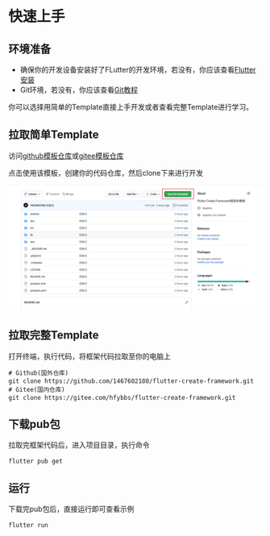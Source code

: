 # 快速上手

## 环境准备

- 确保你的开发设备安装好了FLutter的开发环境，若没有，你应该查看[Flutter安装](https://flutter.cn/docs/get-started/install)
- Git环境，若没有，你应该查看[Git教程](https://www.runoob.com/git/git-tutorial.html)



你可以选择用简单的Template直接上手开发或者查看完整Template进行学习。

## 拉取简单Template

访问[github模板仓库](https://github.com/1467602180/flutter-create-framework-template)或[gitee模板仓库](https://gitee.com/hfybbs/flutter-create-framework-template)

点击使用该模板，创建你的代码仓库，然后clone下来进行开发

![image-20201026133753345](README.assets/image-20201026133753345.png)

## 拉取完整Template

打开终端，执行代码，将框架代码拉取至你的电脑上

```shell
# Github(国外仓库)
git clone https://github.com/1467602180/flutter-create-framework.git
# Gitee(国内仓库)
git clone https://gitee.com/hfybbs/flutter-create-framework.git
```



## 下载pub包

拉取完框架代码后，进入项目目录，执行命令

```shell
flutter pub get
```



## 运行

下载完pub包后，直接运行即可查看示例

```shell
flutter run
```

